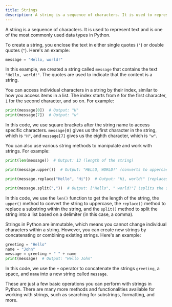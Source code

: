```yaml
---
title: Strings
description: A string is a sequence of characters. It is used to represent text and is one of the most commonly used data types in Python.
---
```


A string is a sequence of characters. It is used to represent text and is one of the most commonly used data types in Python.

To create a string, you enclose the text in either single quotes (`'`) or double quotes (`"`). Here's an example:

```python
message = "Hello, world!"
```

In this example, we created a string called `message` that contains the text `"Hello, world!"`. The quotes are used to indicate that the content is a string.

You can access individual characters in a string by their index, similar to how you access items in a list. The index starts from `0` for the first character, `1` for the second character, and so on. For example:

```python
print(message[0])  # Output: "H"
print(message[7])  # Output: "w"
```

In this code, we use square brackets after the string name to access specific characters. `message[0]` gives us the first character in the string, which is `"H"`, and `message[7]` gives us the eighth character, which is `"w"`.

You can also use various string methods to manipulate and work with strings. For example:

```python
print(len(message))  # Output: 13 (length of the string)

print(message.upper())  # Output: "HELLO, WORLD!" (converts to uppercase)

print(message.replace("Hello", "Hi"))  # Output: "Hi, world!" (replaces a substring)

print(message.split(","))  # Output: ["Hello", " world!"] (splits the string into a list)
```

In this code, we use the `len()` function to get the length of the string, the `upper()` method to convert the string to uppercase, the `replace()` method to replace a substring within the string, and the `split()` method to split the string into a list based on a delimiter (in this case, a comma).

Strings in Python are immutable, which means you cannot change individual characters within a string. However, you can create new strings by concatenating or combining existing strings. Here's an example:

```python
greeting = "Hello"
name = "John"
message = greeting + " " + name
print(message)  # Output: "Hello John"
```

In this code, we use the `+` operator to concatenate the strings `greeting`, a space, and `name` into a new string called `message`.

These are just a few basic operations you can perform with strings in Python. There are many more methods and functionalities available for working with strings, such as searching for substrings, formatting, and more.
